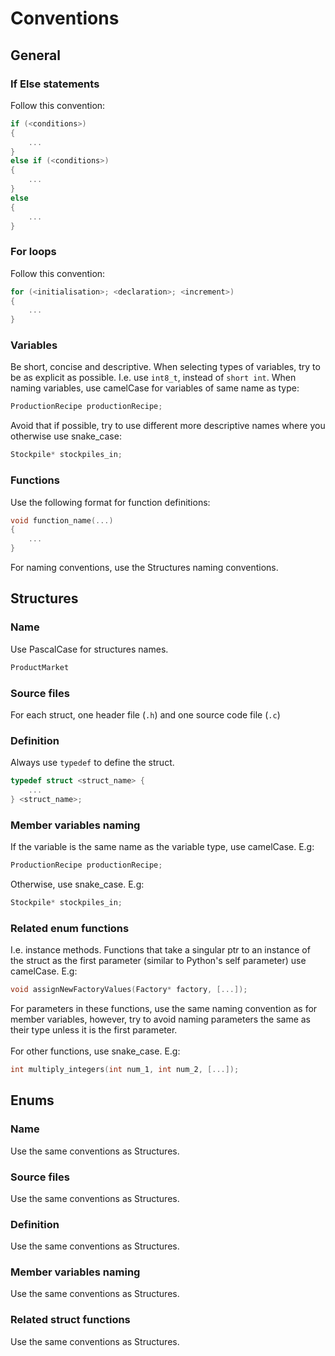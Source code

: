 # Conventions

## General

### If Else statements
Follow this convention:
```c
if (<conditions>)
{
    ...
}
else if (<conditions>)
{
    ...
}
else 
{
    ...
}
```

### For loops
Follow this convention:
```c
for (<initialisation>; <declaration>; <increment>)
{
    ...
}
```

### Variables
Be short, concise and descriptive. When selecting types of variables, try to be as explicit as possible. I.e. use `int8_t`, instead of `short int`. When naming variables, use camelCase for variables of same name as type:
```c
ProductionRecipe productionRecipe;
```
Avoid that if possible, try to use different more descriptive names where you otherwise use snake_case:
```c
Stockpile* stockpiles_in;
```

### Functions
Use the following format for function definitions:
```c
void function_name(...)
{
    ...
}
```
For naming conventions, use the Structures naming conventions.

## Structures

### Name
Use PascalCase for structures names.
```c 
ProductMarket
```

### Source files
For each struct, one header file (`.h`) and one source code file (`.c`)

### Definition
Always use `typedef` to define the struct.
```c
typedef struct <struct_name> {
    ...
} <struct_name>;
```

### Member variables naming
If the variable is the same name as the variable type, use camelCase. E.g:
```c
ProductionRecipe productionRecipe;
```
Otherwise, use snake_case. E.g:
```c
Stockpile* stockpiles_in;
```

### Related enum functions
I.e. instance methods. Functions that take a singular ptr to an instance of the struct as the first parameter (similar to Python's self parameter) use camelCase. E.g:
```c
void assignNewFactoryValues(Factory* factory, [...]);
```
For parameters in these functions, use the same naming convention as for member variables, however, try to avoid naming parameters the same as their type unless it is the first parameter.
<br><br>
For other functions, use snake_case. E.g:
```c
int multiply_integers(int num_1, int num_2, [...]);
```

## Enums

### Name
Use the same conventions as Structures.

### Source files
Use the same conventions as Structures.

### Definition
Use the same conventions as Structures.

### Member variables naming
Use the same conventions as Structures.

### Related struct functions
Use the same conventions as Structures.
